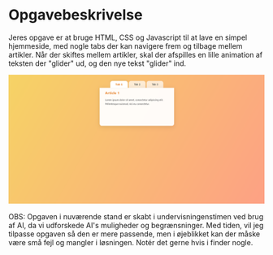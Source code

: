 # Opgavebeskrivelse

Jeres opgave er at bruge HTML, CSS og Javascript til at lave en simpel hjemmeside, med nogle tabs der kan navigere frem og tilbage mellem artikler. Når der skiftes mellem artikler, skal der afspilles en lille animation af teksten der "glider" ud, og den nye tekst "glider" ind.

![result](solution/result.png)

OBS: Opgaven i nuværende stand er skabt i undervisningenstimen ved brug af AI, da vi udforskede AI's muligheder og begrænsninger. Med tiden, vil jeg tilpasse opgaven så den er mere passende, men i øjeblikket kan der måske være små fejl og mangler i løsningen. Notér det gerne hvis i finder nogle.
